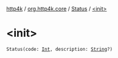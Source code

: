 [http4k](../../index.md) / [org.http4k.core](../index.md) / [Status](index.md) / [&lt;init&gt;](./-init-.md)

# &lt;init&gt;

`Status(code: `[`Int`](https://kotlinlang.org/api/latest/jvm/stdlib/kotlin/-int/index.html)`, description: `[`String`](https://kotlinlang.org/api/latest/jvm/stdlib/kotlin/-string/index.html)`?)`